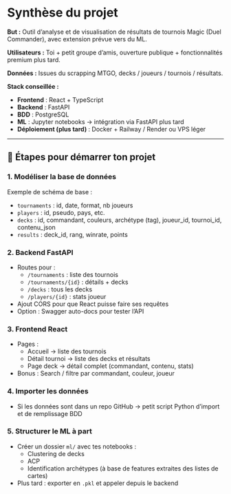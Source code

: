 # Synthèse du projet

**But :** Outil d’analyse et de visualisation de résultats de tournois Magic (Duel Commander), avec extension prévue vers du ML.

**Utilisateurs :** Toi + petit groupe d’amis, ouverture publique + fonctionnalités premium plus tard.

**Données :** Issues du scrapping MTGO, decks / joueurs / tournois / résultats.

**Stack conseillée :**
- **Frontend** : React + TypeScript
- **Backend** : FastAPI
- **BDD** : PostgreSQL
- **ML** : Jupyter notebooks → intégration via FastAPI plus tard
- **Déploiement (plus tard)** : Docker + Railway / Render ou VPS léger

---

## 🚀 Étapes pour démarrer ton projet

### 1. **Modéliser la base de données**
Exemple de schéma de base :
- `tournaments` : id, date, format, nb joueurs
- `players` : id, pseudo, pays, etc.
- `decks` : id, commandant, couleurs, archétype (tag), joueur_id, tournoi_id, contenu_json
- `results` : deck_id, rang, winrate, points

### 2. **Backend FastAPI**
- Routes pour :
  - `/tournaments` : liste des tournois
  - `/tournaments/{id}` : détails + decks
  - `/decks` : tous les decks
  - `/players/{id}` : stats joueur
- Ajout CORS pour que React puisse faire ses requêtes
- Option : Swagger auto-docs pour tester l’API

### 3. **Frontend React**
- Pages :
  - Accueil → liste des tournois
  - Détail tournoi → liste des decks et résultats
  - Page deck → détail complet (commandant, contenu, stats)
- Bonus : Search / filtre par commandant, couleur, joueur

### 4. **Importer les données**
- Si les données sont dans un repo GitHub → petit script Python d’import et de remplissage BDD

### 5. **Structurer le ML à part**
- Créer un dossier `ml/` avec tes notebooks :
  - Clustering de decks
  - ACP
  - Identification archétypes (à base de features extraites des listes de cartes)
- Plus tard : exporter en `.pkl` et appeler depuis le backend
